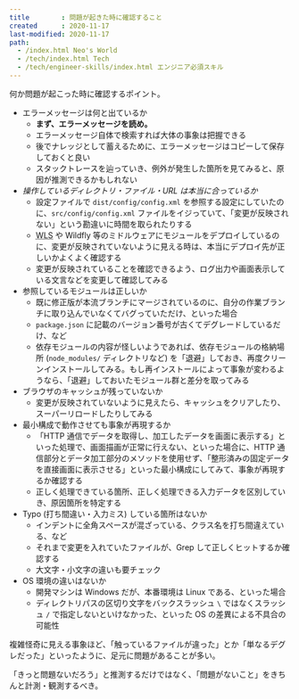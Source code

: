 ```yaml
---
title        : 問題が起きた時に確認すること
created      : 2020-11-17
last-modified: 2020-11-17
path:
  - /index.html Neo's World
  - /tech/index.html Tech
  - /tech/engineer-skills/index.html エンジニア必須スキル
---
```


何か問題が起こった時に確認するポイント。

- エラーメッセージは何と出ているか
  - **まず、エラーメッセージを読め。**
  - エラーメッセージ自体で検索すれば大体の事象は把握できる
  - 後でナレッジとして蓄えるために、エラーメッセージはコピーして保存しておくと良い
  - スタックトレースを辿っていき、例外が発生した箇所を見てみると、原因が推測できるかもしれない
- _操作しているディレクトリ・ファイル・URL は本当に合っているか_
  - 設定ファイルで `dist/config/config.xml` を参照する設定にしていたのに、`src/config/config.xml` ファイルをイジっていて、「変更が反映されない」という勘違いに時間を取られたりする
  - <abbr title="WebLogic Server">WLS</abbr> や Wildfly 等のミドルウェアにモジュールをデプロイしているのに、変更が反映されていないように見える時は、本当にデプロイ先が正しいかよくよく確認する
  - 変更が反映されていることを確認できるよう、ログ出力や画面表示している文言などを変更して確認してみる
- 参照しているモジュールは正しいか
  - 既に修正版が本流ブランチにマージされているのに、自分の作業ブランチに取り込んでいなくてバグっていただけ、といった場合
  - `package.json` に記載のバージョン番号が古くてデグレードしているだけ、など
  - 依存モジュールの内容が怪しいようであれば、依存モジュールの格納場所 (`node_modules/` ディレクトリなど) を「退避」しておき、再度クリーンインストールしてみる。もし再インストールによって事象が変わるようなら、「退避」しておいたモジュール群と差分を取ってみる
- ブラウザのキャッシュが残っていないか
  - 変更が反映されていないように見えたら、キャッシュをクリアしたり、スーパーリロードしたりしてみる
- 最小構成で動作させても事象が再現するか
  - 「HTTP 通信でデータを取得し、加工したデータを画面に表示する」といった処理で、画面描画が正常に行えない、といった場合に、HTTP 通信部分とデータ加工部分のメソッドを使用せず、「整形済みの固定データを直接画面に表示させる」といった最小構成にしてみて、事象が再現するか確認する
  - 正しく処理できている箇所、正しく処理できる入力データを区別していき、原因箇所を特定する
- Typo (打ち間違い・入力ミス) している箇所はないか
  - インデントに全角スペースが混ざっている、クラス名を打ち間違えている、など
  - それまで変更を入れていたファイルが、Grep して正しくヒットするか確認する
  - 大文字・小文字の違いも要チェック
- OS 環境の違いはないか
  - 開発マシンは Windows だが、本番環境は Linux である、といった場合
  - ディレクトリパスの区切り文字をバックスラッシュ `\` ではなくスラッシュ `/` で指定しないといけなかった、といった OS の差異による不具合の可能性

複雑怪奇に見える事象ほど、「触っているファイルが違った」とか「単なるデグレだった」といったように、足元に問題があることが多い。

「きっと問題ないだろう」と推測するだけではなく、「問題がないこと」をきちんと計測・観測するべき。
